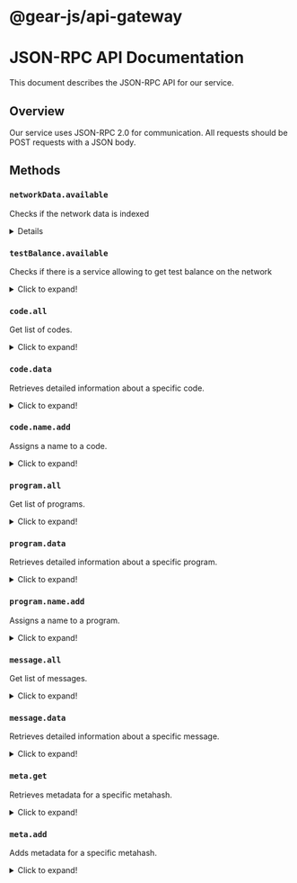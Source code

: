 # @gear-js/api-gateway


# JSON-RPC API Documentation

This document describes the JSON-RPC API for our service.

## Overview

Our service uses JSON-RPC 2.0 for communication. All requests should be POST requests with a JSON body.

## Methods

### `networkData.available`

Checks if the network data is indexed

<details>
<summary>Details</summary>

#### Parameters

- `genesis` (string): The genesis of the network.

#### Response

- `result` (boolean): Returns `true` if the network is indexed, `false` otherwise.

#### Example

Request:

```json
{
  "jsonrpc": "2.0",
  "method": "networkData.available",
  "params": {
    "genesis": "0x..."
  },
  "id": 1
}
```

Response:

```json
{
  "jsonrpc": "2.0",
  "result": true,
  "id": 1
}
```

</details>

### `testBalance.available`

Checks if there is a service allowing to get test balance on the network

<details>
<summary>Click to expand!</summary>

#### Parameters

- `genesis` (string): The network genesis

#### Response

- `result` (boolean): Returns `true` if a service allowing to get test balance on the network is available, `false` otherwise.

#### Example

Request:

```json
{
  "jsonrpc": "2.0",
  "method": "testBalance.available",
  "params": {
    "genesis": "0x..."
  },
  "id": 1
}
```

Response:

```json
{
  "jsonrpc": "2.0",
  "result": true,
  "id": 1
}
```

</details>

### `code.all`

Get list of codes.

<details>
<summary>Click to expand!</summary>

#### Parameters

- `genesis` (string): The network genesis
- `limit` (number, default - 20): The maximum number of items to return.
- `offset` (number, default - 0): The number of items to skip before starting to return items.
- `query` (string, optional): A query string to search by part of the id or part of the name.
- `name` (string, optional): The name of the code.
- `fromDate` (string, optional): The start date for the range within which to search for codes. The date should be in ISO 8601 format (YYYY-MM-DD)
- `toDate` (string, optional): The end date for the range within which to search for codes. The date should be in ISO 8601 format (YYYY-MM-DD).
- `uploadedBy` (string, optional): The public key of the user who uploaded the code. Use this to filter codes by uploader.

#### Response

- `result` (array): An array of code objects. Each object contains details about a code, such as its id, name, upload date, and uploader.

#### Example

Request:

```json
{
  "jsonrpc": "2.0",
  "method": "code.all",
  "params": {
    "genesis": "0x...",
    "query": "ab123c",
    "fromDate": "2022-01-01",
    "toDate": "2022-12-31",
    "uploadedBy": "0x...",
    "limit": 10,
    "offset": 0
  },
  "id": 1
}
```

Response:

```json
{
  "jsonrpc": "2.0",
  "result": {
    "count": 2,
    "listCode": [
      {
        "id": "0x570d184cb5ff2b845b63ce7f94c2a191b658bb6e42eab94627397f969e9be6e8",
        "uploadedBy": "0xd6ba31b063bb5772340340a01d07da39718c848efcfb86d051d49c8fec030cba",
        "name": "0x570d184cb5ff2b845b63ce7f94c2a191b658bb6e42eab94627397f969e9be6e8",
        "status": "Active",
        "expiration": null,
        "metahash": "0xdedd8663580779a9c869640c044c960bfa6750daf64c74bd3fff762d2697b32d",
        "hasState": true,
      },
      {
        "id": "0xc9998ec8b51bccc4e3077099649c99beebc0d609f21d1d565d7de92b82a1973b",
        "uploadedBy": "0xd6ba31b063bb5772340340a01d07da39718c848efcfb86d051d49c8fec030cba",
        "name": "my_code",
        "status": "Inactive",
        "expiration": null,
        "metahash": "0x97ac512079f4877503d16ede380b23ceefb2cc340cd9313c911a3110336f8c76",
        "hasState": false,
      },
    ]
  },
  "id": 1
}
```

</details>


### `code.data`

Retrieves detailed information about a specific code.

<details>
<summary>Click to expand!</summary>

#### Parameters

- `genesis` (string): The network genesis
- `id` (string): The id of the code for which to retrieve details.

#### Response

- `result` (object): An object containing detailed information about the code.

#### Example

Request:

```json
{
  "jsonrpc": "2.0",
  "method": "code.all",
  "params": {
    "genesis": "0x...",
    "id": "0x570d184cb5ff2b845b63ce7f94c2a191b658bb6e42eab94627397f969e9be6e8",
  },
  "id": 1
}
```

Response:

```json
{
  "jsonrpc": "2.0",
  "result": {
    "id": "0x570d184cb5ff2b845b63ce7f94c2a191b658bb6e42eab94627397f969e9be6e8",
    "uploadedBy": "0xd6ba31b063bb5772340340a01d07da39718c848efcfb86d051d49c8fec030cba",
    "name": "0x570d184cb5ff2b845b63ce7f94c2a191b658bb6e42eab94627397f969e9be6e8",
    "status": "Active",
    "expiration": null,
    "metahash": "0xdedd8663580779a9c869640c044c960bfa6750daf64c74bd3fff762d2697b32d",
    "hasState": true
  },
  "id": 1
}
```

</details>


### `code.name.add`

Assigns a name to a code.

<details>
<summary>Click to expand!</summary>

#### Parameters

- `genesis` (string): The network genesis.
- `id` (string): The id of the code to which to assign a name.
- `name` (string): The name to assign to the code.

#### Response

- `result` (object): An object containing detailed information about the code.

#### Example

Request:

```json
{
  "jsonrpc": "2.0",
  "method": "code.name.add",
  "params": {
    "genesis": "0x...",
    "id": "0x570d184cb5ff2b845b63ce7f94c2a191b658bb6e42eab94627397f969e9be6e8",
    "name": "my_code"
  },
  "id": 1
}
```

Response:

```json
{
  "jsonrpc": "2.0",
  "result": {
    "id": "0x570d184cb5ff2b845b63ce7f94c2a191b658bb6e42eab94627397f969e9be6e8",
    "uploadedBy": "0xd6ba31b063bb5772340340a01d07da39718c848efcfb86d051d49c8fec030cba",
    "name": "my_code",
    "status": "Active",
    "expiration": null,
    "metahash": "0xdedd8663580779a9c869640c044c960bfa6750daf64c74bd3fff762d2697b32d",
    "hasState": true
  },
  "id": 1
}
```

</details>

### `program.all`

Get list of programs.

<details>
<summary>Click to expand!</summary>

#### Parameters

- `genesis` (string): The network genesis
- `limit` (number, default - 20): The maximum number of items to return.
- `offset` (number, default - 0): The number of items to skip before starting to return items.
- `query` (string, optional): A query string to search by part of the id or part of the name.
- `fromDate` (string, optional): The start date for the range within which to search for programs. The date should be in ISO 8601 format (YYYY-MM-DD)
- `toDate` (string, optional): The end date for the range within which to search for programs. The date should be in ISO 8601 format (YYYY-MM-DD).
- `owner` (string, optional): The public key of the user who created the program. Use this to filter programs by uploader.
- `status` (string | string[], optional): The status of the program. Use this to filter programs by status. Possible values are `active`, `inactive`, `programSet`, `exited`, `paused`.

#### Response

- `result` (array): An array of program objects. Each object contains details about a program, such as its id, name, upload date, and uploader.

#### Example

Request:

```json
{
  "jsonrpc": "2.0",
  "method": "program.all",
  "params": {
    "genesis": "0x...",
    "query": "ab123c",
    "fromDate": "2022-01-01",
    "toDate": "2022-12-31",
    "limit": 10,
    "offset": 0
  },
  "id": 1
}
```

Response:

```json
{
  "jsonrpc": "2.0",
  "result": {
    "count": 2,
    "programs": [
      {
        "id": "0x5835bda08cc9757ea6011ae5bc3f4d8c0357581bb07c3ff195cdac08bbe1deb5",
        "owner": "0xd6ba31b063bb5772340340a01d07da39718c848efcfb86d051d49c8fec030cba",
        "name": "0x5835bda08cc9757ea6011ae5bc3f4d8c0357581bb07c3ff195cdac08bbe1deb5",
        "status": "active",
        "codeId":"0xc9998ec8b51bccc4e3077099649c99beebc0d609f21d1d565d7de92b82a1973b",
        "metahash": "0xdedd8663580779a9c869640c044c960bfa6750daf64c74bd3fff762d2697b32d",
        "hasState": true,
      },
      {
        "id": "0x3f7f4e6365438d5f9f029aab677609901fc94718629a84a845634fafb7679f03",
        "owner": "0xd6ba31b063bb5772340340a01d07da39718c848efcfb86d051d49c8fec030cba",
        "name": "my_program",
        "status": "inactive",
        "codeId": "0x570d184cb5ff2b845b63ce7f94c2a191b658bb6e42eab94627397f969e9be6e8",
        "metahash": "0x97ac512079f4877503d16ede380b23ceefb2cc340cd9313c911a3110336f8c76",
        "hasState": false,
      },
    ]
  },
  "id": 1
}
```

</details>


### `program.data`

Retrieves detailed information about a specific program.

<details>
<summary>Click to expand!</summary>

#### Parameters

- `genesis` (string): The network genesis
- `id` (string): The id of the program for which to retrieve details.

#### Response

- `result` (object): An object containing detailed information about the program.

#### Example

Request:

```json
{
  "jsonrpc": "2.0",
  "method": "program.data",
  "params": {
    "genesis": "0x...",
    "id": "0x5835bda08cc9757ea6011ae5bc3f4d8c0357581bb07c3ff195cdac08bbe1deb5", 
  },
  "id": 1
}
```

Response:

```json
{
  "jsonrpc": "2.0",
  "result": {
    "id": "0x5835bda08cc9757ea6011ae5bc3f4d8c0357581bb07c3ff195cdac08bbe1deb5",
    "owner": "0xd6ba31b063bb5772340340a01d07da39718c848efcfb86d051d49c8fec030cba",
    "name": "0x5835bda08cc9757ea6011ae5bc3f4d8c0357581bb07c3ff195cdac08bbe1deb5",
    "status": "active",
    "codeId":"0xc9998ec8b51bccc4e3077099649c99beebc0d609f21d1d565d7de92b82a1973b",
    "metahash": "0xdedd8663580779a9c869640c044c960bfa6750daf64c74bd3fff762d2697b32d",
    "hasState": true,
  },
  "id": 1
}
```

</details>



### `program.name.add`

Assigns a name to a program.

<details>
<summary>Click to expand!</summary>

#### Parameters

- `genesis` (string): The network genesis.
- `id` (string): The id of the program to which to assign a name.
- `name` (string): The name to assign to the program.

#### Response

- `result` (object): An object containing detailed information about the program.

#### Example

Request:

```json
{
  "jsonrpc": "2.0",
  "method": "program.name.add",
  "params": {
    "genesis": "0x...",
    "id": "0x5835bda08cc9757ea6011ae5bc3f4d8c0357581bb07c3ff195cdac08bbe1deb5",
    "name": "my_program"
  },
  "id": 1
}
```

Response:

```json
{
  "jsonrpc": "2.0",
  "result": {
    "id": "0x5835bda08cc9757ea6011ae5bc3f4d8c0357581bb07c3ff195cdac08bbe1deb5",
    "owner": "0xd6ba31b063bb5772340340a01d07da39718c848efcfb86d051d49c8fec030cba",
    "name": "my_program",
    "status": "active",
    "codeId":"0xc9998ec8b51bccc4e3077099649c99beebc0d609f21d1d565d7de92b82a1973b",
    "metahash": "0xdedd8663580779a9c869640c044c960bfa6750daf64c74bd3fff762d2697b32d",
    "hasState": true, 
  },
  "id": 1
}
```

</details>


### `message.all`

Get list of messages.

<details>
<summary>Click to expand!</summary>

#### Parameters

- `genesis` (string): The network genesis
- `limit` (number, default - 20): The maximum number of items to return.
- `offset` (number, default - 0): The number of items to skip before starting to return items.
- `fromDate` (string, optional): The start date for the range within which to search for programs. The date should be in ISO 8601 format (YYYY-MM-DD)
- `toDate` (string, optional): The end date for the range within which to search for programs. The date should be in ISO 8601 format (YYYY-MM-DD).
- `destination` (string, optional): The public key of the recipient of the message.
- `source` (string, optional): The public key of the sender of the message.
- `mailbox` (boolean, optional): If true, returns only messages that are in the mailbox of the recipient.
- `type` (string, optional): The type of the message. Possible values are `UserMessageSent`, `MessageQueued`
- `withPrograms` (boolean, optional): If true, returns messages and list of program names.

#### Response

- `result` (array): An array of message objects. Each object contains details about a message, such as its id, source, destination, etc.

#### Example

Request:

```json
{
  "jsonrpc": "2.0",
  "method": "message.all",
  "params": {
    "genesis": "0x...",
    "fromDate": "2022-01-01",
    "toDate": "2022-12-31",
    "source": "0x5835bda08cc9757ea6011ae5bc3f4d8c0357581bb07c3ff195cdac08bbe1deb5",
    "destination": "0xb77bc0d1303cb352169fc44abb980e1fb84cf771618b9b939a9652b3d2744282",
    "limit": 10,
    "offset": 0,
    "withPrograms": true
  },
  "id": 1
}
```

Response:

```json
{
  "jsonrpc": "2.0",
  "result": {
    "count": 2,
    "messages": [
      {
        "id": "0x5835bda08cc9757ea6011ae5bc3f4d8c0357581bb07c3ff195cdac08bbe1deb5",
        "blockHash": "0xcd768540b85127b3605907f11c94bf850076639afafe2771014fb2e63ff13f3d",
        "genesis": "0x5835bda08cc9757ea6011ae5bc3f4d8c0357581bb07c3ff195cdac08bbe1deb5",
        "timestamp": "1698746421000",
        "destination":"0xc9998ec8b51bccc4e3077099649c99beebc0d609f21d1d565d7de92b82a1973b",
        "source": "0xdedd8663580779a9c869640c044c960bfa6750daf64c74bd3fff762d2697b32d",
        "payload": "0x",
        "entry": "handle",
        "expiration": null,
        "replyToMessageId": null,
        "exitCode": null,
        "processedWithPanic": false,
        "value": "0",
        "type": "MessageQueued",
        "readReason": null,
      },
      {
        "id": "0xdc0329e1723e75bdc7984d2c608241390851d3212d6163109c20f80ebe18ecdc",
        "blockHash": "0xcd768540b85127b3605907f11c94bf850076639afafe2771014fb2e63ff13f3d",
        "genesis": "0x5835bda08cc9757ea6011ae5bc3f4d8c0357581bb07c3ff195cdac08bbe1deb5",
        "timestamp": "1698746421000",
        "destination":"0xdedd8663580779a9c869640c044c960bfa6750daf64c74bd3fff762d2697b32d",
        "source": "0xc9998ec8b51bccc4e3077099649c99beebc0d609f21d1d565d7de92b82a1973b",
        "payload": "0x",
        "entry": null,
        "expiration": null,
        "replyToMessageId": "0x5835bda08cc9757ea6011ae5bc3f4d8c0357581bb07c3ff195cdac08bbe1deb5",
        "exitCode": null,
        "processedWithPanic": false,
        "value": "0",
        "type": "UserMessageSent",
        "readReason": null,
      },
    ],
    "programNames": {
      "0xc9998ec8b51bccc4e3077099649c99beebc0d609f21d1d565d7de92b82a1973b": "my_program"
    }
  },
  "id": 1
}
```

</details>


### `message.data`

Retrieves detailed information about a specific message.

<details>
<summary>Click to expand!</summary>

#### Parameters

- `genesis` (string): The network genesis
- `id` (string): The id of the program for which to retrieve details.,
- `withMetahash` (boolean, optional): If true, returns the metahash that can be used to get metadata to decode the payload of the message.

#### Response

- `result` (object): An object containing detailed information about the message.

#### Example

Request:

```json
{
  "jsonrpc": "2.0",
  "method": "message.data",
  "params": {
    "genesis": "0x...",
    "id": "0xdc0329e1723e75bdc7984d2c608241390851d3212d6163109c20f80ebe18ecdc", 
  },
  "id": 1
}
```

Response:

```json
{
  "jsonrpc": "2.0",
  "result": {
    "id": "0xdc0329e1723e75bdc7984d2c608241390851d3212d6163109c20f80ebe18ecdc",
    "blockHash": "0xcd768540b85127b3605907f11c94bf850076639afafe2771014fb2e63ff13f3d",
    "genesis": "0x5835bda08cc9757ea6011ae5bc3f4d8c0357581bb07c3ff195cdac08bbe1deb5",
    "timestamp": "1698746421000",
    "destination":"0xdedd8663580779a9c869640c044c960bfa6750daf64c74bd3fff762d2697b32d",
    "source": "0xc9998ec8b51bccc4e3077099649c99beebc0d609f21d1d565d7de92b82a1973b",
    "payload": "0x",
    "entry": null,
    "expiration": null,
    "replyToMessageId": "0x5835bda08cc9757ea6011ae5bc3f4d8c0357581bb07c3ff195cdac08bbe1deb5",
    "exitCode": null,
    "processedWithPanic": false,
    "value": "0",
    "type": "UserMessageSent",
    "readReason": null,
  },
  "id": 1
}
```

</details>

### `meta.get`

Retrieves metadata for a specific metahash.

<details>
<summary>Click to expand!</summary>

#### Parameters

- `hash` (string): The metahash for which to retrieve metadata.

#### Response

- `result` (object): An object containing metadata for the metahash.

#### Example

Request:

```json
{
  "jsonrpc": "2.0",
  "method": "meta.get",
  "params": {
    "hash": "0xdc0329e1723e75bdc7984d2c608241390851d3212d6163109c20f80ebe18ecdc", 
  },
  "id": 1
}
```

Response:

```json
{
  "jsonrpc": "2.0",
  "result": {
    "hash": "0xdc0329e1723e75bdc7984d2c608241390851d3212d6163109c20f80ebe18ecdc",
    "hex": "0x",
  },
  "id": 1
}
```

</details>

### `meta.add`

Adds metadata for a specific metahash.

<details>
<summary>Click to expand!</summary>

#### Parameters

- `hash` (string): The metahash for which to retrieve metadata.
- `hex` (string): The metadata in hex format.

#### Response

- `result` (object): An object containing metadata and metahash

#### Example

Request:

```json
{
  "jsonrpc": "2.0",
  "method": "meta.add",
  "params": {
    "hash": "0xdc0329e1723e75bdc7984d2c608241390851d3212d6163109c20f80ebe18ecdc", 
    "hex": "0x"
  },
  "id": 1
}
```

Response:

```json
{
  "jsonrpc": "2.0",
  "result": {
    "hash": "0xdc0329e1723e75bdc7984d2c608241390851d3212d6163109c20f80ebe18ecdc",
    "hex": "0x",
  },
  "id": 1
}
```

</details>



